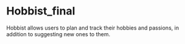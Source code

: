 # Hobbist_final
Hobbist allows users to plan and track their hobbies and passions, in addition to suggesting new ones to them.
